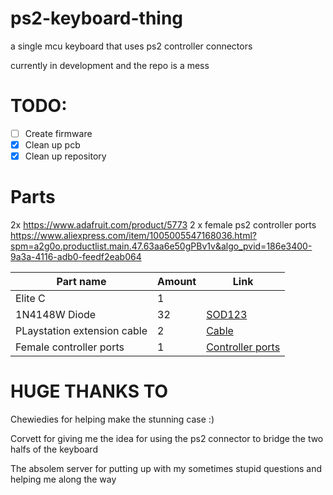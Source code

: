 # ps2-keyboard-thing
a single mcu keyboard that uses ps2 controller connectors

currently in development and the repo is a mess


# TODO:
- [ ] Create firmware
- [x] Clean up pcb
- [x] Clean up repository

# Parts
  2x https://www.adafruit.com/product/5773
  2 x female ps2 controller ports https://www.aliexpress.com/item/1005005547168036.html?spm=a2g0o.productlist.main.47.63aa6e50gPBv1v&algo_pvid=186e3400-9a3a-4116-adb0-feedf2eab064

| Part name                         | Amount       |Link                                                                                                   |
| --------------------------------- | ------------ | ------------------------------------------------------------------------------------------            |
| Elite C                           | 1            |                                                                                                       |
| 1N4148W Diode                     | 32           |<a href="https://www.adafruit.com/product/5099">SOD123</a> |
| PLaystation extension cable       | 2            |<a href="https://www.adafruit.com/product/5773">Cable</a>                                                                                                      |
| Female controller ports           | 1            |<a href="[https://www.amazon.ca/Adapter-100-240V-Transformers-Switching-Adaptor/dp/B01AZLA9XQ/](https://www.adafruit.com/product/5773)" target="_blank">Controller ports</a>                   |



# HUGE THANKS TO
Chewiedies for helping make the stunning case :)

Corvett for giving me the idea for using the ps2 connector to bridge the two halfs of the keyboard

The absolem server for putting up with my sometimes stupid questions and helping me along the way
